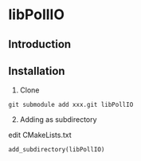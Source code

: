# libPollIO

## Introduction

## Installation

1. Clone

```
git submodule add xxx.git libPollIO
```

2. Adding as subdirectory

edit CMakeLists.txt

```
add_subdirectory(libPollIO)
```
